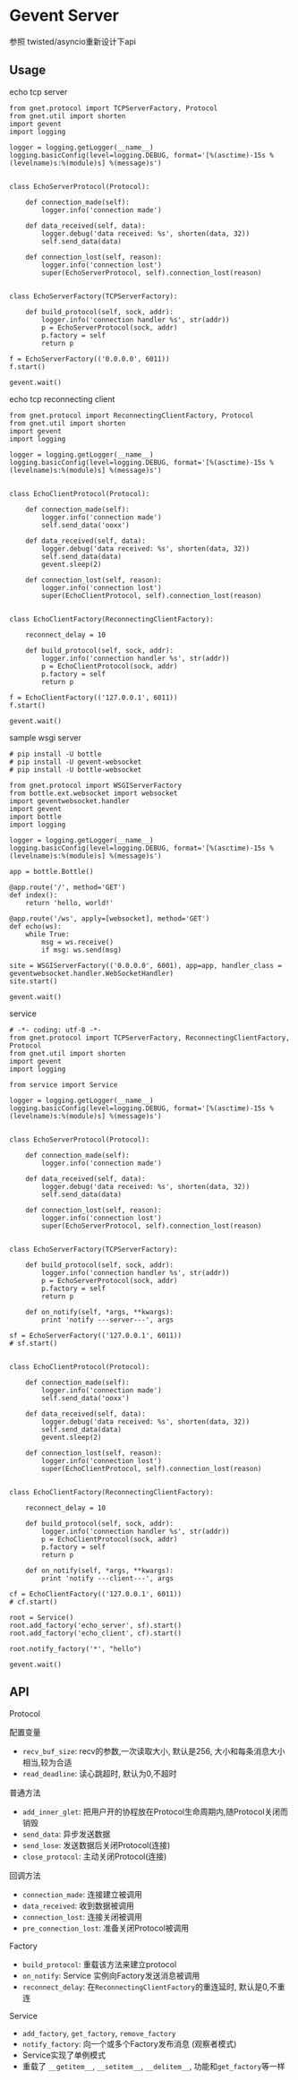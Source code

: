 # Gevent Server
参照 twisted/asyncio重新设计下api

Usage
--

echo tcp server
	
	from gnet.protocol import TCPServerFactory, Protocol
	from gnet.util import shorten
	import gevent
	import logging
	
	logger = logging.getLogger(__name__)
	logging.basicConfig(level=logging.DEBUG, format='[%(asctime)-15s %(levelname)s:%(module)s] %(message)s')
	
	
	class EchoServerProtocol(Protocol):
	
	    def connection_made(self):
	        logger.info('connection made')
	
	    def data_received(self, data):
	        logger.debug('data received: %s', shorten(data, 32))
            self.send_data(data)
	
	    def connection_lost(self, reason):
	        logger.info('connection lost')
	        super(EchoServerProtocol, self).connection_lost(reason)
	
	
	class EchoServerFactory(TCPServerFactory):
	
	    def build_protocol(self, sock, addr):
	        logger.info('connection handler %s', str(addr))
	        p = EchoServerProtocol(sock, addr)
	        p.factory = self
	        return p
	
	f = EchoServerFactory(('0.0.0.0', 6011))
	f.start()
	
	gevent.wait()

echo tcp reconnecting client

    from gnet.protocol import ReconnectingClientFactory, Protocol
    from gnet.util import shorten
    import gevent
    import logging
    
    logger = logging.getLogger(__name__)
    logging.basicConfig(level=logging.DEBUG, format='[%(asctime)-15s %(levelname)s:%(module)s] %(message)s')
    
    
    class EchoClientProtocol(Protocol):
    
        def connection_made(self):
            logger.info('connection made')
            self.send_data('ooxx')
    
        def data_received(self, data):
            logger.debug('data received: %s', shorten(data, 32))
            self.send_data(data)
            gevent.sleep(2)
    
        def connection_lost(self, reason):
            logger.info('connection lost')
            super(EchoClientProtocol, self).connection_lost(reason)
    
    
    class EchoClientFactory(ReconnectingClientFactory):
        
        reconnect_delay = 10
        
        def build_protocol(self, sock, addr):
            logger.info('connection handler %s', str(addr))
            p = EchoClientProtocol(sock, addr)
            p.factory = self
            return p
    
    f = EchoClientFactory(('127.0.0.1', 6011))
    f.start()
    
    gevent.wait()

sample wsgi server

    # pip install -U bottle
    # pip install -U gevent-websocket
    # pip install -U bottle-websocket

	from gnet.protocol import WSGIServerFactory
	from bottle.ext.websocket import websocket
	import geventwebsocket.handler
	import gevent
	import bottle
	import logging
	
	logger = logging.getLogger(__name__)
	logging.basicConfig(level=logging.DEBUG, format='[%(asctime)-15s %(levelname)s:%(module)s] %(message)s')
	
	app = bottle.Bottle()
	
	@app.route('/', method='GET')
	def index():
	    return 'hello, world!'
	
	@app.route('/ws', apply=[websocket], method='GET')
	def echo(ws):
	    while True:
	        msg = ws.receive()
	        if msg: ws.send(msg)
	
	site = WSGIServerFactory(('0.0.0.0', 6001), app=app, handler_class = geventwebsocket.handler.WebSocketHandler)
	site.start()

	gevent.wait()


service

	# -*- coding: utf-8 -*-
	from gnet.protocol import TCPServerFactory, ReconnectingClientFactory, Protocol
	from gnet.util import shorten
	import gevent
	import logging
	
	from service import Service
	
	logger = logging.getLogger(__name__)
	logging.basicConfig(level=logging.DEBUG, format='[%(asctime)-15s %(levelname)s:%(module)s] %(message)s')
	
	
	class EchoServerProtocol(Protocol):
	
	    def connection_made(self):
	        logger.info('connection made')
	
	    def data_received(self, data):
	        logger.debug('data received: %s', shorten(data, 32))
	        self.send_data(data)
	
	    def connection_lost(self, reason):
	        logger.info('connection lost')
	        super(EchoServerProtocol, self).connection_lost(reason)
	
	
	class EchoServerFactory(TCPServerFactory):
	
	    def build_protocol(self, sock, addr):
	        logger.info('connection handler %s', str(addr))
	        p = EchoServerProtocol(sock, addr)
	        p.factory = self
	        return p
	    
	    def on_notify(self, *args, **kwargs):
	        print 'notify ---server---', args
	
	sf = EchoServerFactory(('127.0.0.1', 6011))
	# sf.start()
	
	
	class EchoClientProtocol(Protocol):
	
	    def connection_made(self):
	        logger.info('connection made')
	        self.send_data('ooxx')
	
	    def data_received(self, data):
	        logger.debug('data received: %s', shorten(data, 32))
	        self.send_data(data)
	        gevent.sleep(2)
	
	    def connection_lost(self, reason):
	        logger.info('connection lost')
	        super(EchoClientProtocol, self).connection_lost(reason)
	
	
	class EchoClientFactory(ReconnectingClientFactory):
	
	    reconnect_delay = 10
	
	    def build_protocol(self, sock, addr):
	        logger.info('connection handler %s', str(addr))
	        p = EchoClientProtocol(sock, addr)
	        p.factory = self
	        return p
	        
	    def on_notify(self, *args, **kwargs):
	        print 'notify ---client---', args
	
	cf = EchoClientFactory(('127.0.0.1', 6011))
	# cf.start()
	
	root = Service()
	root.add_factory('echo_server', sf).start()
	root.add_factory('echo_client', cf).start()
	
	root.notify_factory('*', "hello")
	
	gevent.wait()


API
--

Protocol

配置变量

- `recv_buf_size`: recv的参数,一次读取大小, 默认是256, 大小和每条消息大小相当,较为合适
- `read_deadline`: 读心跳超时, 默认为0,不超时

普通方法

- `add_inner_glet`: 把用户开的协程放在Protocol生命周期内,随Protocol关闭而销毁
- `send_data`: 异步发送数据
- `send_lose`: 发送数据后关闭Protocol(连接)
- `close_protocol`: 主动关闭Protocol(连接)

回调方法

- `connection_made`: 连接建立被调用
- `data_received`: 收到数据被调用
- `connection_lost`: 连接关闭被调用
- `pre_connection_lost`: 准备关闭Protocol被调用

Factory

- `build_protocol`: 重载该方法来建立protocol
- `on_notify`: Service 实例向Factory发送消息被调用
- `reconnect_delay`: 在`ReconnectingClientFactory`的重连延时, 默认是0,不重连

Service

- `add_factory`, `get_factory`, `remove_factory`
- `notify_factory`: 向一个或多个Factory发布消息 (观察者模式)
- Service实现了单例模式
- 重载了 `__getitem__`, `__setitem__`, `__delitem__`, 功能和`get_factory`等一样